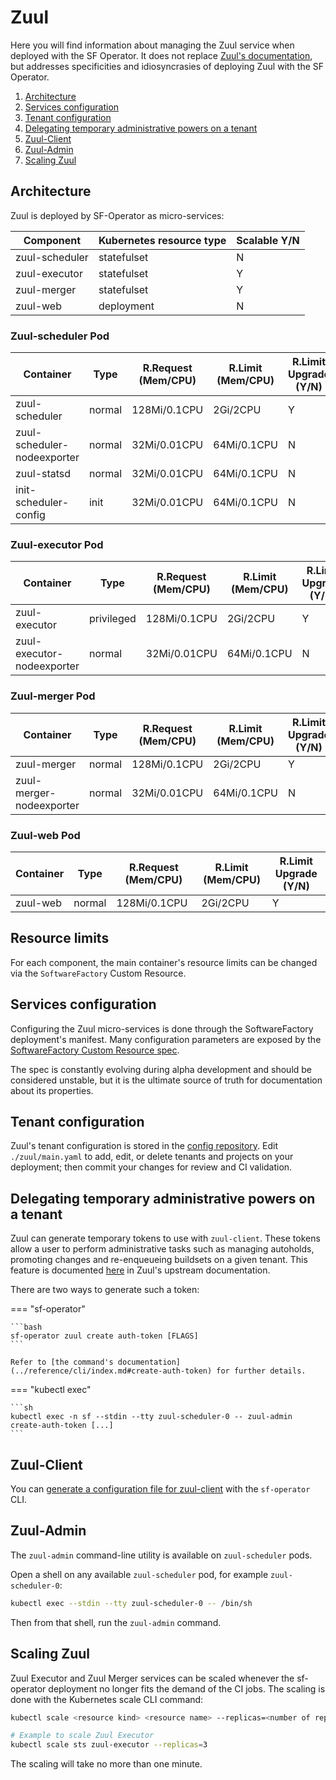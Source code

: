 # Zuul

Here you will find information about managing the Zuul service when deployed with the SF Operator.
It does not replace [Zuul's documentation](https://zuul-ci.org/docs/zuul/latest/),
but addresses specificities and idiosyncrasies of deploying Zuul with the SF Operator.


1. [Architecture](#architecture)
1. [Services configuration](#services-configuration)
1. [Tenant configuration](#tenant-configuration)
1. [Delegating temporary administrative powers on a tenant](#delegating-temporary-administrative-powers-on-a-tenant)
1. [Zuul-Client](#zuul-client)
1. [Zuul-Admin](#zuul-admin)
1. [Scaling Zuul](#scaling-zuul)

## Architecture

Zuul is deployed by SF-Operator as micro-services:

| Component | Kubernetes resource type | Scalable Y/N |
|---------|--------------------------|-------------|
| zuul-scheduler | statefulset | N |
| zuul-executor | statefulset | Y |
| zuul-merger | statefulset | Y |
| zuul-web | deployment | N |


### Zuul-scheduler Pod

| Container | Type | R.Request (Mem/CPU) | R.Limit (Mem/CPU) | R.Limit Upgrade (Y/N) |
|---------|--------------------------|-------------|-----| --- |
| zuul-scheduler | normal | 128Mi/0.1CPU | 2Gi/2CPU | Y |
| zuul-scheduler-nodeexporter | normal | 32Mi/0.01CPU | 64Mi/0.1CPU | N |
| zuul-statsd | normal | 32Mi/0.01CPU | 64Mi/0.1CPU | N |
| init-scheduler-config | init | 32Mi/0.01CPU | 64Mi/0.1CPU | N |

### Zuul-executor Pod

| Container | Type | R.Request (Mem/CPU) | R.Limit (Mem/CPU) | R.Limit Upgrade (Y/N) |
|---------|--------------------------|-------------|-----| --- |
| zuul-executor | privileged | 128Mi/0.1CPU | 2Gi/2CPU | Y |
| zuul-executor-nodeexporter | normal | 32Mi/0.01CPU | 64Mi/0.1CPU | N |

### Zuul-merger Pod

| Container | Type | R.Request (Mem/CPU) | R.Limit (Mem/CPU) | R.Limit Upgrade (Y/N) |
|---------|--------------------------|-------------|-----| --- |
| zuul-merger | normal | 128Mi/0.1CPU | 2Gi/2CPU | Y |
| zuul-merger-nodeexporter | normal | 32Mi/0.01CPU | 64Mi/0.1CPU | N |

### Zuul-web Pod

| Container | Type | R.Request (Mem/CPU) | R.Limit (Mem/CPU) | R.Limit Upgrade (Y/N) |
|---------|--------------------------|-------------|-----| --- |
| zuul-web | normal | 128Mi/0.1CPU | 2Gi/2CPU | Y |

## Resource limits

For each component, the main container's resource limits can be changed via the `SoftwareFactory` Custom Resource.

## Services configuration

Configuring the Zuul micro-services is done through the SoftwareFactory deployment's manifest. Many configuration parameters are exposed by the [SoftwareFactory Custom Resource spec](../deployment/crds.md#softwarefactory).

The spec is constantly evolving during alpha development and should be considered unstable, but it is the ultimate source of truth for documentation about its properties.

## Tenant configuration

Zuul's tenant configuration is stored in the [config repository](./config_repository.md). Edit `./zuul/main.yaml` to add, edit, or delete tenants and projects on your
deployment; then commit your changes for review and CI validation.

## Delegating temporary administrative powers on a tenant

Zuul can generate temporary tokens to use with `zuul-client`. These tokens allow
a user to perform administrative tasks such as managing autoholds, promoting changes
 and re-enqueueing buildsets on a given tenant. This feature is documented [here](https://zuul-ci.org/docs/zuul/latest/client.html#create-auth-token) in
 Zuul's upstream documentation.

There are two ways to generate such a token:

=== "sf-operator"

    ```bash
    sf-operator zuul create auth-token [FLAGS]
    ```

    Refer to [the command's documentation](../reference/cli/index.md#create-auth-token) for further details.

=== "kubectl exec"

    ```sh
    kubectl exec -n sf --stdin --tty zuul-scheduler-0 -- zuul-admin create-auth-token [...]
    ```

## Zuul-Client

You can [generate a configuration file for zuul-client](../reference/cli/index.md#create-client-config) with the `sf-operator` CLI.

## Zuul-Admin

The `zuul-admin` command-line utility is available on `zuul-scheduler` pods.

Open a shell on any available `zuul-scheduler` pod, for example `zuul-scheduler-0`:

```sh
kubectl exec --stdin --tty zuul-scheduler-0 -- /bin/sh
```

Then from that shell, run the `zuul-admin` command.

## Scaling Zuul

Zuul Executor and Zuul Merger services can be scaled whenever the sf-operator deployment
no longer fits the demand of the CI jobs.
The scaling is done with the Kubernetes scale CLI command:
```bash
kubectl scale <resource kind> <resource name> --replicas=<number of replicas>

# Example to scale Zuul Executor
kubectl scale sts zuul-executor --replicas=3
```
The scaling will take no more than one minute.
